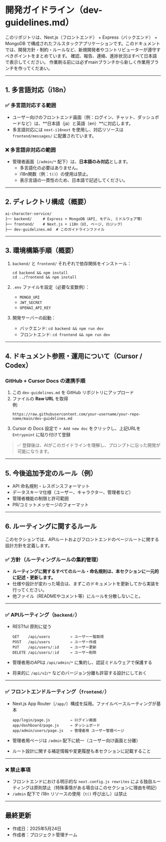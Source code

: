 # 開発ガイドライン（dev-guidelines.md）

このリポジトリは、Next.js（フロントエンド） + Express（バックエンド） + MongoDB で構成されたフルスタックアプリケーションです。このドキュメントでは、開発方針・制約・ルールなど、新規開発者やコントリビューターが遵守すべきポイントをまとめています。
確認、報告、連絡、進捗状況はすべて日本語で表示してください。
作業刷る前には必ずmainブランチから新しく作業用ブランチを作ってくだあい。

---

## 1. 多言語対応（i18n）

### ✅ 多言語対応する範囲

- ユーザー向けのフロントエンド画面（例：ログイン、チャット、ダッシュボードなど）は、**日本語（ja）と英語（en）**に対応します。
- 多言語対応には `next-i18next` を使用し、対応リソースは `frontend/messages/` に配置されています。

### ❌ 多言語非対応の範囲

- 管理者画面（`/admin/*` 配下）は、**日本語のみ対応**とします。
  - 多言語化の必要はありません。
  - i18n関数（例：`t()`）の使用は禁止。
  - 表示言語の一貫性のため、日本語で記述してください。

---

## 2. ディレクトリ構成（概要）

```
ai-character-service/
├── backend/     # Express + MongoDB（API, モデル, ミドルウェア等）
├── frontend/    # Next.js + i18n（UI, ページ, ロジック）
├── dev-guidelines.md  # このガイドラインファイル
```

---

## 3. 環境構築手順（概要）

1. `backend/` と `frontend/` それぞれで依存関係をインストール：
   ```
   cd backend && npm install
   cd ../frontend && npm install
   ```

2. `.env` ファイルを設定（必要な変数例）：
   - `MONGO_URI`
   - `JWT_SECRET`
   - `OPENAI_API_KEY`

3. 開発サーバーの起動：
   - バックエンド: `cd backend && npm run dev`
   - フロントエンド: `cd frontend && npm run dev`

---

## 4. ドキュメント参照・運用について（Cursor / Codex）

### GitHub + Cursor Docs の連携手順

1. この `dev-guidelines.md` を GitHub リポジトリにアップロード
2. ファイルの **Raw URL** を取得  
   例:  
   ```
   https://raw.githubusercontent.com/your-username/your-repo-name/main/dev-guidelines.md
   ```
3. Cursor の Docs 設定で `+ Add new doc` をクリックし、上記URLを `Entrypoint` に貼り付けて登録

> ✅ 登録後は、AIがこのガイドラインを理解し、プロンプトに沿った開発が可能になります。

---

## 5. 今後追加予定のルール（例）

- API 命名規則・レスポンスフォーマット
- データスキーマ仕様（ユーザー、キャラクター、管理者など）
- 管理者機能の制限と許可範囲
- PR/コミットメッセージのフォーマット

---

## 6. ルーティングに関するルール

このセクションでは、APIルートおよびフロントエンドのページルートに関する設計方針を定義します。

### ✅ 方針（ルーティングルールの集約管理）

- **ルーティングに関するすべてのルール・命名規則は、本セクションに一元的に記述・更新します。**
- 仕様や設計が変わった場合は、まずこのドキュメントを更新してから実装を行ってください。
- 他ファイル（READMEやコメント等）にルールを分散しないこと。

---

### ✅ APIルーティング（`backend/`）

- RESTful 原則に従う
  ```
  GET    /api/users         → ユーザー一覧取得
  POST   /api/users         → ユーザー作成
  PUT    /api/users/:id     → ユーザー更新
  DELETE /api/users/:id     → ユーザー削除
  ```

- 管理者用のAPIは `/api/admin/*` に集約し、認証ミドルウェアで保護する
- 将来的に `/api/v2/*` などのバージョン分離も許容する設計にしておく

---

### ✅ フロントエンドルーティング（`frontend/`）

- Next.js App Router（`/app/`）構成を採用。ファイルベースルーティングが基本
  ```
  app/login/page.js         → ログイン画面
  app/dashboard/page.js     → ダッシュボード
  app/admin/users/page.js   → 管理者用 ユーザー管理ページ
  ```

- 管理者用ページは `/admin` 配下に統一（ユーザー向け画面と分離）
- ルート設計に関する補足情報や変更履歴も本セクションに記載すること

---

### ❌ 禁止事項

- フロントエンドにおける明示的な `next.config.js rewrites` による独自ルーティングは原則禁止（特殊事情がある場合はこのセクションに理由を明記）
- `/admin` 配下で i18n リソースの使用（`t()` 呼び出し）は禁止

---

## 最終更新

- 作成日：2025年5月24日
- 作成者：プロジェクト管理チーム
